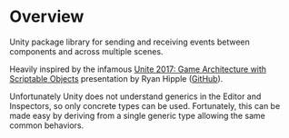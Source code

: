 # Overview

Unity package library for sending and receiving events between components and across multiple scenes.

Heavily inspired by the infamous [Unite 2017: Game Architecture with Scriptable Objects](https://www.youtube.com/watch?v=raQ3iHhE_Kk) presentation by Ryan Hipple ([GitHub](https://github.com/roboryantron/Unite2017)).

Unfortunately Unity does not understand generics in the Editor and Inspectors, so only concrete types can be used.
Fortunately, this can be made easy by deriving from a single generic type allowing the same common behaviors.
